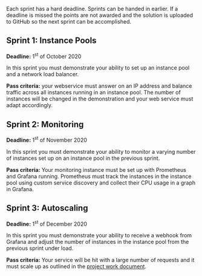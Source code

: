 Each sprint has a hard deadline. Sprints can be handed in earlier. If a deadline is missed the points are not awarded
and the solution is uploaded to GitHub so the next sprint can be accomplished.

## Sprint 1: Instance Pools

**Deadline:** 1<sup>st</sup> of October 2020 

In this sprint you must demonstrate your ability to set up an instance pool and a network load balancer.

**Pass criteria:** your webservice must answer on an IP address and balance traffic across all instances running in an
instance pool. The number of instances will be changed in the demonstration and your web service must adapt accordingly.

## Sprint 2: Monitoring

**Deadline:** 1<sup>st</sup> of November 2020

In this sprint you must demonstrate your ability to monitor a varying number of instances set up on an instance pool in
the previous sprint.

**Pass criteria:** Your monitoring instance must be set up with Prometheus and Grafana running.
Prometheus must track the instances in the instance pool using custom service discovery and collect their CPU usage
in a graph in Grafana.

## Sprint 3: Autoscaling

**Deadline:** 1<sup>st</sup> of December 2020

In this sprint you must demonstrate your ability to receive a webhook from Grafana and adjust the number of instances
in the instance pool from the previous sprint under load.

**Pass criteria:** Your service will be hit with a large number of requests and it must scale up as outlined in the 
[project work document](/projectwork).

